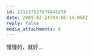 ```yaml
---
id: 111137527879445259
date: 2009-02-24T04:06:14.000Z
reply: false
media_attachments: 0
---
```


慢慢的，就好...

